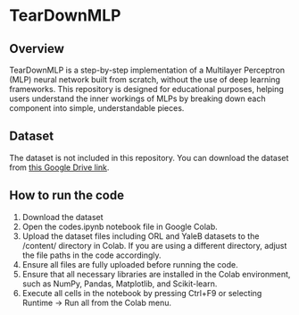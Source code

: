 # TearDownMLP
## Overview
TearDownMLP is a step-by-step implementation of a Multilayer Perceptron (MLP) neural network built from scratch, without the use of deep learning frameworks. This repository is designed for educational purposes, helping users understand the inner workings of MLPs by breaking down each component into simple, understandable pieces.
## Dataset
The dataset is not included in this repository. You can download the dataset from [this Google Drive link](https://drive.google.com/drive/folders/1gi7qdc0fkjN7ChVyQfalNXbXDPcsVKSI?usp=sharing).
## How to run the code
1. Download the dataset
2. Open the codes.ipynb notebook file in Google Colab.
3. Upload the dataset files including ORL and YaleB datasets to the /content/ directory in
Colab. If you are using a different directory, adjust the file paths in the code accordingly.
4. Ensure all files are fully uploaded before running the code.
5. Ensure that all necessary libraries are installed in the Colab environment, such as NumPy,
Pandas, Matplotlib, and Scikit-learn.
6. Execute all cells in the notebook by pressing Ctrl+F9 or selecting Runtime -> Run
all from the Colab menu.
